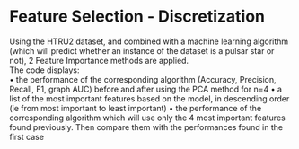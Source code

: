 # Feature Selection - Discretization

Using the HTRU2 dataset, and combined with a machine learning algorithm (which will predict whether an instance of the dataset is a pulsar star
or not), 2 Feature Importance methods are applied.  
The code displays:  
• the performance of the corresponding algorithm (Accuracy, Precision, Recall, F1, graph
AUC) before and after using the PCA method for n=4
• a list of the most important features based on the model, in descending order
(ie from most important to least important)
• the performance of the corresponding algorithm which will use only the 4 most
important features found previously. Then compare them
with the performances found in the first case
